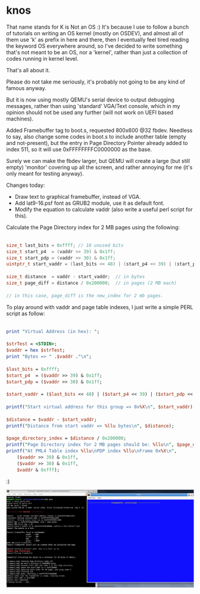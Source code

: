 # knos
That name stands for K is Not an OS :)
It's because I use to follow a bunch of tutorials on writing an OS kernel (mostly on OSDEV), and almost all of them
use 'k' as prefix in here and there, then I eventually feel tired reading the keyword OS everywhere
around, so I've decided to write something that's not meant to be an OS, nor a 'kernel', rather than
just a collection of codes running in kernel level.

That's all about it.

Please do not take me seriously, it's probably not going to be any kind of famous anyway.

But it is now using mostly QEMU's serial device to output debugging messages, rather than using
'standard' VGA/Text console, which in my opinion should not be used any further (will not work on
UEFI based machines).

Added Framebuffer tag to boot.s, requested 800x600 @32 fbdev.
Needless to say, also change some codes in boot.s to include another table (empty and not-present), but
the entry in Page Directory Pointer already added to index 511, so it will use 0xFFFFFFFFC0000000 as the
base.

Surely we can make the fbdev larger, but QEMU will create a large (but still empty) 'monitor' covering up
all the screen, and rather annoying for me (it's only meant for testing anyway).

Changes today:
  - Draw text to graphical framebuffer, instead of VGA.
  - Add lat9-16.psf font as GRUB2 module, use it as default font.
  - Modify the equation to calculate vaddr (also write a useful perl script for this).
  
 Calculate the Page Directory index for 2 MB pages using the following:
 
 ```cpp
 
size_t last_bits = 0xffff; // 16 unused bits
size_t start_p4  = (vaddr >> 39) & 0x1ff;
size_t start_pdp = (vaddr >> 30) & 0x1ff;
uintptr_t start_vaddr = (last_bits << 48) | (start_p4 << 39) | (start_pdp << 30);

size_t distance  = vaddr - start_vaddr;  // in bytes
size_t page_diff = distance / 0x200000;  // in pages (2 MB each)

// in this case, page_diff is the new_index for 2 mb pages.

```

To play around with vaddr and page table indexes, I just write a simple PERL script as follow:

```perl

print "Virtual Address (in hex): ";

$strTest = <STDIN>;
$vaddr = hex $strTest;
print "Bytes => " .$vaddr ."\n";

$last_bits = 0xffff;
$start_p4  = ($vaddr >> 39) & 0x1ff;
$start_pdp = ($vaddr >> 30) & 0x1ff;

$start_vaddr = ($last_bits << 48) | ($start_p4 << 39) | ($start_pdp << 30);

printf("Start virtual address for this group => 0x%X\n", $start_vaddr);

$distance = $vaddr - $start_vaddr;
printf("Distance from start vaddr => %llu bytes\n", $distance);

$page_directory_index = $distance / 0x200000;
printf("Page Directory index for 2 MB pages should be: %llu\n", $page_directory_index);
printf("At PML4 Table index %llu\nPDP index %llu\nFrame 0x%X\n", 
	($vaddr >> 39) & 0x1ff,
	($vaddr >> 30) & 0x1ff,
	$vaddr & 0xfff);


```

:)

![Screenshot 1](Screenshot_2019-10-24_00-44-29.png "Recent test on QEMU")
